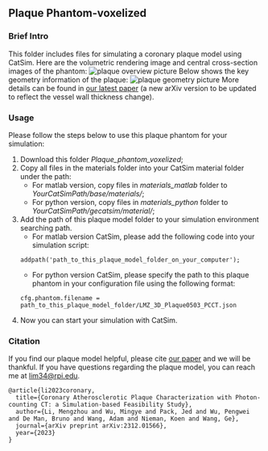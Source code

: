 ## Plaque Phantom-voxelized
### Brief Intro
This folder includes files for simulating a coronary plaque model using CatSim. Here are the volumetric rendering image and central cross-section images of the phantom:
![plaque overview picture](figures/Figure1.png "Volumetric rendering image and central cross-sections of the plaque model")
Below shows the key geometry information of the plaque:
![plaque geometry picture](figures/Figure2.png "Dimensions for the key features of the plaque components")
More details can be found in [our latest paper](https://arxiv.org/abs/2312.01566) (a new arXiv version to be updated to reflect the vessel wall thickness change).

### Usage
Please follow the steps below to use this plaque phantom for your simulation:
1. Download this folder *Plaque_phantom_voxelized*;
1. Copy all files in the materials folder into your CatSim material folder under the path: 
    - For matlab version, copy files in *materials_matlab* folder to *YourCatSimPath/base/materials/*;
    - For python version, copy files in *materials_python* folder to *YourCatSimPath/gecatsim/material/*;
1. Add the path of this plaque model folder to your simulation environment searching path.
    - For matlab version CatSim, please add the following code into your simulation script:
    ```
    addpath('path_to_this_plaque_model_folder_on_your_computer');
    ```
    - For python version CatSim, please specify the path to this plaque phantom in your configuration file using the following format:
    ```
    cfg.phantom.filename = path_to_this_plaque_model_folder/LMZ_3D_Plaque0503_PCCT.json
    ```
1. Now you can start your simulation with CatSim.

### Citation
If you find our plaque model helpful, please cite [our paper](https://arxiv.org/abs/2312.01566) and we will be thankful. If you have questions regarding the plaque model, you can reach me at [lim34\@rpi.edu](mailto:lim34@rpi.edu?subject=QuestionsAboutThePlaqueModel). 
```
@article{li2023coronary,
  title={Coronary Atherosclerotic Plaque Characterization with Photon-counting CT: a Simulation-based Feasibility Study},
  author={Li, Mengzhou and Wu, Mingye and Pack, Jed and Wu, Pengwei and De Man, Bruno and Wang, Adam and Nieman, Koen and Wang, Ge},
  journal={arXiv preprint arXiv:2312.01566},
  year={2023}
}
``` 
